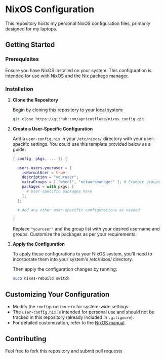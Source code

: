 # NixOS Configuration

This repository hosts my personal NixOS configuration files, primarily designed for my laptops. 


## Getting Started

### Prerequisites

Ensure you have NixOS installed on your system. This configuration is intended for use with NixOS and the Nix package manager.

### Installation

1. **Clone the Repository**

    Begin by cloning this repository to your local system:

    ```bash
    git clone https://github.com/apricotflute/nixos_config.git 
    ```


3. **Create a User-Specific Configuration**

    Add a `user-config.nix` in your `/etc/nixos/` directory with your user-specific settings. You could use this template provided below as a guide:

    ```nix
    { config, pkgs, ... }: {

      users.users.youruser = {
        isNormalUser = true;
        description = "youruser";
        extraGroups = [ "wheel", "networkmanager" ]; # Example groups
        packages = with pkgs; [
          # User-specific packages here
        ];
      };

      # Add any other user-specific configurations as needed

    }
    ```

    Replace `"youruser"` and the group list with your desired username and groups. Customize the packages as per your requirements.

4. **Apply the Configuration**
    
    To apply these configurations to your NixOS system, you'll need to incorporate them into your system's /etc/nixos/ directory. 
    
    Then apply the configuration changes by running:

    ```bash
    sudo nixos-rebuild switch
    ```

## Customizing Your Configuration

- Modify the `configuration.nix` for system-wide settings.
- The `user-config.nix` is intended for personal use and should not be tracked in this repository (already included in `.gitignore`).
- For detailed customization, refer to the [NixOS manual](https://nixos.org/manual/nixos/stable/).

## Contributing

Feel free to fork this repository and submit pull requests 
